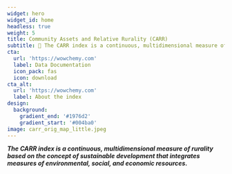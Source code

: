```yaml
---
widget: hero
widget_id: home
headless: true
weight: 5
title: Community Assets and Relative Rurality (CARR)
subtitle: 🧱 The CARR index is a continuous, multidimensional measure of rurality based on the concept of sustainable development that integrates measures of environmental, social, and economic resources. 🧱
cta:
  url: 'https://wowchemy.com'
  label: Data Documentation
  icon_pack: fas
  icon: download
cta_alt:
  url: 'https://wowchemy.com'
  label: About the index
design:
  background:
    gradient_end: '#1976d2'
    gradient_start: '#004ba0'
image: carr_orig_map_little.jpeg
---
```

***The CARR index is a continuous, multidimensional measure of rurality based on the concept of sustainable development that integrates measures of environmental, social, and economic resources.***
